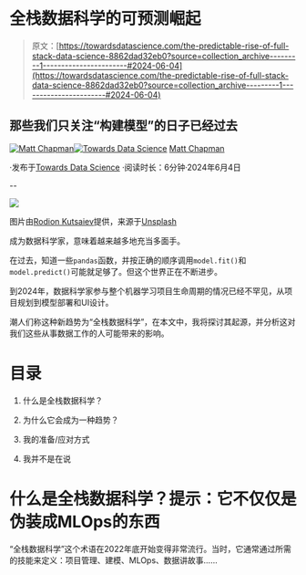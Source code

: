 # 全栈数据科学的可预测崛起

> 原文：[https://towardsdatascience.com/the-predictable-rise-of-full-stack-data-science-8862dad32eb0?source=collection_archive---------1-----------------------#2024-06-04](https://towardsdatascience.com/the-predictable-rise-of-full-stack-data-science-8862dad32eb0?source=collection_archive---------1-----------------------#2024-06-04)

## 那些我们只关注“构建模型”的日子已经过去

[](https://medium.com/@mattchapmanmsc?source=post_page---byline--8862dad32eb0--------------------------------)[![Matt Chapman](../Images/7511deb8d9ed408ece21031f6614c532.png)](https://medium.com/@mattchapmanmsc?source=post_page---byline--8862dad32eb0--------------------------------)[](https://towardsdatascience.com/?source=post_page---byline--8862dad32eb0--------------------------------)[![Towards Data Science](../Images/a6ff2676ffcc0c7aad8aaf1d79379785.png)](https://towardsdatascience.com/?source=post_page---byline--8862dad32eb0--------------------------------) [Matt Chapman](https://medium.com/@mattchapmanmsc?source=post_page---byline--8862dad32eb0--------------------------------)

·发布于[Towards Data Science](https://towardsdatascience.com/?source=post_page---byline--8862dad32eb0--------------------------------) ·阅读时长：6分钟·2024年6月4日

--

![](../Images/990c8457bbbb36dca1cd1535514aa2d4.png)

图片由[Rodion Kutsaiev](https://unsplash.com/@frostroomhead)提供，来源于[Unsplash](https://unsplash.com/photos/a-close-up-of-a-blue-and-yellow-liquid-F573ZRbKOEw)

成为数据科学家，意味着越来越多地充当多面手。

在过去，知道一些`pandas`函数，并按正确的顺序调用`model.fit()`和`model.predict()`可能就足够了。但这个世界正在不断进步。

到2024年，数据科学家参与整个机器学习项目生命周期的情况已经不罕见，从项目规划到模型部署和UI设计。

潮人们称这种新趋势为“全栈数据科学”，在本文中，我将探讨其起源，并分析这对我们这些从事数据工作的人可能带来的影响。

# 目录

1.  什么是全栈数据科学？

1.  为什么它会成为一种趋势？

1.  我的准备/应对方式

1.  我并不是在说

# 什么是全栈数据科学？提示：它不仅仅是伪装成MLOps的东西

“全栈数据科学”这个术语在2022年底开始变得非常流行。当时，它通常通过所需的技能来定义：项目管理、建模、MLOps、数据讲故事……
